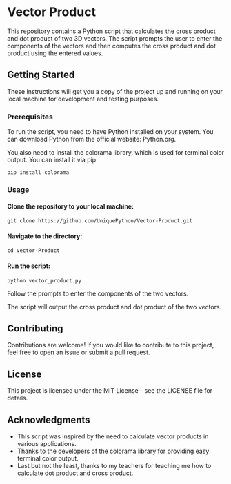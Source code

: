# Vector Product
This repository contains a Python script that calculates the cross product and dot product of two 3D vectors. The script prompts the user to enter the components of the vectors and then computes the cross product and dot product using the entered values.

## Getting Started
These instructions will get you a copy of the project up and running on your local machine for development and testing purposes.

### Prerequisites
To run the script, you need to have Python installed on your system. You can download Python from the official website: Python.org.

You also need to install the colorama library, which is used for terminal color output. You can install it via pip:

`
pip install colorama
`

### Usage
#### Clone the repository to your local machine:

`
git clone https://github.com/UniquePython/Vector-Product.git
`

#### Navigate to the directory:

`
cd Vector-Product
`

#### Run the script:

`
python vector_product.py
`

Follow the prompts to enter the components of the two vectors.

The script will output the cross product and dot product of the two vectors.

## Contributing
Contributions are welcome! If you would like to contribute to this project, feel free to open an issue or submit a pull request.

## License
This project is licensed under the MIT License - see the LICENSE file for details.

## Acknowledgments
- This script was inspired by the need to calculate vector products in various applications.
- Thanks to the developers of the colorama library for providing easy terminal color output.
- Last but not the least, thanks to my teachers for teaching me how to calculate dot product and cross product.
